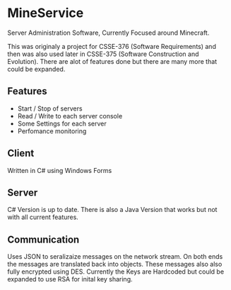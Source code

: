 # MineService
Server Administration Software, Currently Focused around Minecraft.

This was originaly a project for CSSE-376 (Software Requirements) and then was also used later in CSSE-375 (Software Construction and Evolution).
There are alot of features done but there are many more that could be expanded.

## Features
* Start / Stop of servers
* Read / Write to each server console
* Some Settings for each server
* Perfomance monitoring

## Client
Written in C# using Windows Forms

## Server
C# Version is up to date. There is also a Java Version that works but not with all current features.

## Communication
Uses JSON to seralizaize messages on the network stream. On both ends the messages are translated back into objects. 
These messages also also fully encrypted using DES. Currently the Keys are Hardcoded but could be expanded to use RSA 
for inital key sharing.

